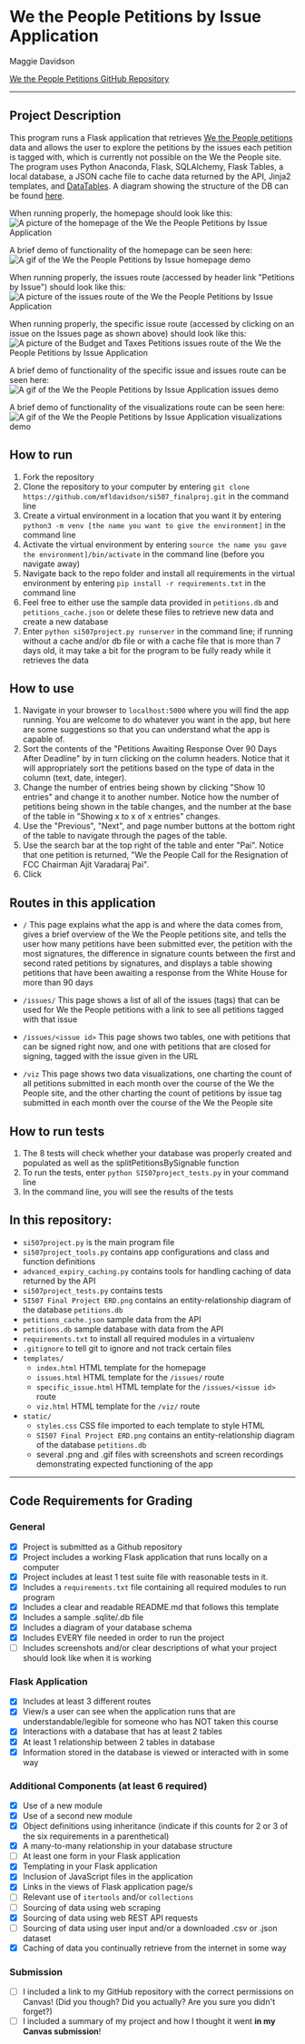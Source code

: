 # We the People Petitions by Issue Application

Maggie Davidson

[We the People Petitions GitHub Repository](https://github.com/mfldavidson/si507_finalproj)

---

## Project Description

This program runs a Flask application that retrieves [We the People petitions](https://petitions.whitehouse.gov/) data and allows the user to explore the petitions by the issues each petition is tagged with, which is currently not possible on the We the People site. The program uses Python Anaconda, Flask, SQLAlchemy, Flask Tables, a local database, a JSON cache file to cache data returned by the API, Jinja2 templates, and [DataTables](https://datatables.net/). A diagram showing the structure of the DB can be found [here](https://github.com/mfldavidson/si507_finalproj/blob/master/static/SI507%20Final%20Project%20ERD.png).

When running properly, the homepage should look like this:
![A picture of the homepage of the We the People Petitions by Issue Application](https://github.com/mfldavidson/si507_finalproj/blob/master/static/index-shot.png?raw=true)

A brief demo of functionality of the homepage can be seen here:
![A gif of the We the People Petitions by Issue homepage demo](https://github.com/mfldavidson/si507_finalproj/blob/master/static/index-demo.gif?raw=true)

When running properly, the issues route (accessed by header link "Petitions by Issue") should look like this:
![A picture of the issues route of the We the People Petitions by Issue Application](https://github.com/mfldavidson/si507_finalproj/blob/master/static/issues-shot.png?raw=true)

When running properly, the specific issue route (accessed by clicking on an issue on the Issues page as shown above) should look like this:
![A picture of the Budget and Taxes Petitions issues route of the We the People Petitions by Issue Application](https://github.com/mfldavidson/si507_finalproj/blob/master/static/spec-issue-shot.png?raw=true)

A brief demo of functionality of the specific issue and issues route can be seen here:
![A gif of the We the People Petitions by Issue Application issues demo](https://github.com/mfldavidson/si507_finalproj/blob/master/static/spec-issue-demo.gif?raw=true)

A brief demo of functionality of the visualizations route can be seen here:
![A gif of the We the People Petitions by Issue Application visualizations demo](https://github.com/mfldavidson/si507_finalproj/blob/master/static/viz-demo.gif)

## How to run

1. Fork the repository
2. Clone the repository to your computer by entering `git clone https://github.com/mfldavidson/si507_finalproj.git` in the command line
3. Create a virtual environment in a location that you want it by entering `python3 -m venv [the name you want to give the environment]` in the command line
4. Activate the virtual environment by entering `source the name you gave the environment]/bin/activate` in the command line (before you navigate away)
5. Navigate back to the repo folder and install all requirements in the virtual environment by entering `pip install -r requirements.txt` in the command line
6. Feel free to either use the sample data provided in `petitions.db` and `petitions_cache.json` or delete these files to retrieve new data and create a new database
7. Enter `python si507project.py runserver` in the command line; if running without a cache and/or db file or with a cache file that is more than 7 days old, it may take a bit for the program to be fully ready while it retrieves the data

## How to use

1. Navigate in your browser to `localhost:5000` where you will find the app running. You are welcome to do whatever you want in the app, but here are some suggestions so that you can understand what the app is capable of.
2. Sort the contents of the "Petitions Awaiting Response Over 90 Days After Deadline" by in turn clicking on the column headers. Notice that it will appropriately sort the petitions based on the type of data in the column (text, date, integer).
3. Change the number of entries being shown by clicking "Show 10 entries" and change it to another number. Notice how the number of petitions being shown in the table changes, and the number at the base of the table in "Showing x to x of x entries" changes.
4. Use the "Previous", "Next", and page number buttons at the bottom right of the table to navigate through the pages of the table.
5. Use the search bar at the top right of the table and enter "Pai". Notice that one petition is returned, "We the People Call for the Resignation of FCC Chairman Ajit Varadaraj Pai".
6. Click

## Routes in this application
- `/` This page explains what the app is and where the data comes from, gives a brief overview of the We the People petitions site, and tells the user how many petitions have been submitted ever, the petition with the most signatures, the difference in signature counts between the first and second rated petitions by signatures, and displays a table showing petitions that have been awaiting a response from the White House for more than 90 days

- `/issues/` This page shows a list of all of the issues (tags) that can be used for We the People petitions with a link to see all petitions tagged with that issue

- `/issues/<issue id>` This page shows two tables, one with petitions that can be signed right now, and one with petitions that are closed for signing, tagged with the issue given in the URL

- `/viz` This page shows two data visualizations, one charting the count of all petitions submitted in each month over the course of the We the People site, and the other charting the count of petitions by issue tag submitted in each month over the course of the We the People site

## How to run tests
1. The 8 tests will check whether your database was properly created and populated as well as the splitPetitionsBySignable function
2. To run the tests, enter `python SI507project_tests.py` in your command line
3. In the command line, you will see the results of the tests

## In this repository:
- `si507project.py` is the main program file
- `si507project_tools.py` contains app configurations and class and function definitions
- `advanced_expiry_caching.py` contains tools for handling caching of data returned by the API
- `si507project_tests.py` contains tests
- `SI507 Final Project ERD.png` contains an entity-relationship diagram of the database `petitions.db`
- `petitions_cache.json` sample data from the API
- `petitions.db` sample database with data from the API
- `requirements.txt` to install all required modules in a virtualenv
- `.gitignore` to tell git to ignore and not track certain files
- `templates/`
  - `index.html` HTML template for the homepage
  - `issues.html` HTML template for the `/issues/` route
  - `specific_issue.html` HTML template for the `/issues/<issue id>` route
  - `viz.html` HTML template for the `/viz/` route
- `static/`
  - `styles.css` CSS file imported to each template to style HTML
  - `SI507 Final Project ERD.png` contains an entity-relationship diagram of the database `petitions.db`
  - several .png and .gif files with screenshots and screen recordings demonstrating expected functioning of the app

---
## Code Requirements for Grading

### General
- [x] Project is submitted as a Github repository
- [x] Project includes a working Flask application that runs locally on a computer
- [x] Project includes at least 1 test suite file with reasonable tests in it.
- [x] Includes a `requirements.txt` file containing all required modules to run program
- [x] Includes a clear and readable README.md that follows this template
- [x] Includes a sample .sqlite/.db file
- [x] Includes a diagram of your database schema
- [x] Includes EVERY file needed in order to run the project
- [ ] Includes screenshots and/or clear descriptions of what your project should look like when it is working

### Flask Application
- [x] Includes at least 3 different routes
- [x] View/s a user can see when the application runs that are understandable/legible for someone who has NOT taken this course
- [x] Interactions with a database that has at least 2 tables
- [x] At least 1 relationship between 2 tables in database
- [x] Information stored in the database is viewed or interacted with in some way

### Additional Components (at least 6 required)
- [x] Use of a new module
- [x] Use of a second new module
- [x] Object definitions using inheritance (indicate if this counts for 2 or 3 of the six requirements in a parenthetical)
- [x] A many-to-many relationship in your database structure
- [ ] At least one form in your Flask application
- [x] Templating in your Flask application
- [x] Inclusion of JavaScript files in the application
- [x] Links in the views of Flask application page/s
- [ ] Relevant use of `itertools` and/or `collections`
- [ ] Sourcing of data using web scraping
- [x] Sourcing of data using web REST API requests
- [ ] Sourcing of data using user input and/or a downloaded .csv or .json dataset
- [x] Caching of data you continually retrieve from the internet in some way

### Submission
- [ ] I included a link to my GitHub repository with the correct permissions on Canvas! (Did you though? Did you actually? Are you sure you didn't forget?)
- [ ] I included a summary of my project and how I thought it went **in my Canvas submission**!
